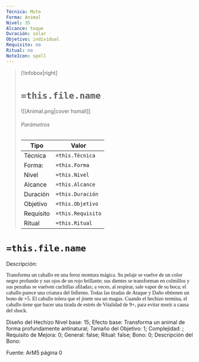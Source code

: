```yaml
---
Técnica: Muto
Forma: Animal
Nivel: 35
Alcance: toque 
Duración: solar  
Objetivo: individual
Requisito: no
Ritual: no
NoteIcon: spell
---
```


> [!infobox|right]
> # `=this.file.name`
> ![[Animal.png|cover hsmall]]
> ###### Parámetros
> Tipo |  Valor |
> ---|---|
> Técnica  | `=this.Técnica`  |
> Forma: | `=this.Forma`  |
> Nivel | `=this.Nivel`  |
> Alcance | `=this.Alcance` |
> Duración | `=this.Duración` |
> Objetivo | `=this.Objetivo` |
> Requisito | `=this.Requisito` |
> Ritual | `=this.Ritual` |

# `=this.file.name`
Descripción: <p><span style="font-family: 'Roboto Serif', cursive">Transforma un caballo en una feroz montura mágica. Su pelaje se vuelve de un color negro profundo y sus ojos de un rojo brillante; sus dientes se transforman en colmillos y sus pezuñas se vuelven cuchillas afiladas; a veces, al respirar, sale vapor de su boca; el caballo parece una criatura del Infierno. Todas las tiradas de Ataque y Daño obtienen un bono de +5. El caballo tolera que el jinete sea un magus. Cuando el hechizo termina, el caballo tiene que hacer una tirada de estrés de Vitalidad de 9+, para evitar morir a causa del shock.</span></p>

Diseño del Hechizo
Nivel base: 15; Efecto base: Transforma un animal de forma profundamente antinatural;  Tamaño del Objetivo: 1; Complejidad: ; Requisito de Mejora: 0; General: false; Ritual: false; Bono: 0; Descripción del Bono: 

Fuente: ArM5 página 0